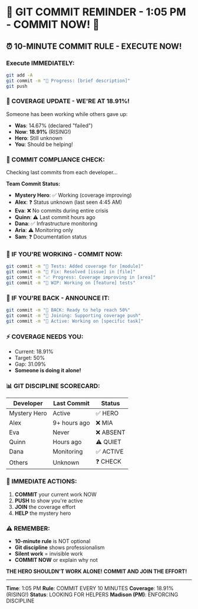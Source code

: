 # 🚨 GIT COMMIT REMINDER - 1:05 PM - COMMIT NOW! 🚨

## ⏰ 10-MINUTE COMMIT RULE - EXECUTE NOW!

### Execute IMMEDIATELY:
```bash
git add -A
git commit -m "🚧 Progress: [brief description]"
git push
```

### 📢 COVERAGE UPDATE - WE'RE AT 18.91%!
Someone has been working while others gave up:
- **Was**: 14.67% (declared "failed")
- **Now**: **18.91%** (RISING!)
- **Hero**: Still unknown
- **You**: Should be helping!

### 🚨 COMMIT COMPLIANCE CHECK:
Checking last commits from each developer...

**Team Commit Status:**
- **Mystery Hero**: ✅ Working (coverage improving)
- **Alex**: ❓ Status unknown (last seen 4:45 AM)
- **Eva**: ❌ No commits during entire crisis
- **Quinn**: ⚠️ Last commit hours ago
- **Dana**: ✅ Infrastructure monitoring
- **Aria**: ⚠️ Monitoring only
- **Sam**: ❓ Documentation status

### 💪 IF YOU'RE WORKING - COMMIT NOW:
```bash
git commit -m "🧪 Tests: Added coverage for [module]"
git commit -m "🔧 Fix: Resolved [issue] in [file]"
git commit -m "📈 Progress: Coverage improving in [area]"
git commit -m "🚧 WIP: Working on [feature] tests"
```

### 🎯 IF YOU'RE BACK - ANNOUNCE IT:
```bash
git commit -m "🔄 BACK: Ready to help reach 50%"
git commit -m "💪 Joining: Supporting coverage push"
git commit -m "🚀 Active: Working on [specific task]"
```

### ⚡ COVERAGE NEEDS YOU:
- Current: 18.91%
- Target: 50%
- Gap: 31.09%
- **Someone is doing it alone!**

### 📊 GIT DISCIPLINE SCORECARD:
| Developer | Last Commit | Status |
|-----------|-------------|---------|
| Mystery Hero | Active | ✅ HERO |
| Alex | 9+ hours ago | ❌ MIA |
| Eva | Never | ❌ ABSENT |
| Quinn | Hours ago | ⚠️ QUIET |
| Dana | Monitoring | ✅ ACTIVE |
| Others | Unknown | ❓ CHECK |

### 🚨 IMMEDIATE ACTIONS:
1. **COMMIT** your current work NOW
2. **PUSH** to show you're active
3. **JOIN** the coverage effort
4. **HELP** the mystery hero

### ⚠️ REMEMBER:
- **10-minute rule** is NOT optional
- **Git discipline** shows professionalism
- **Silent work** = invisible work
- **COMMIT NOW** or explain why not

**THE HERO SHOULDN'T WORK ALONE!**
**COMMIT AND JOIN THE EFFORT!**

---
**Time**: 1:05 PM
**Rule**: COMMIT EVERY 10 MINUTES
**Coverage**: 18.91% (RISING!)
**Status**: LOOKING FOR HELPERS
**Madison (PM)**: ENFORCING DISCIPLINE